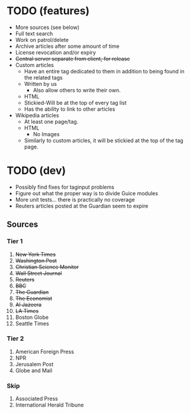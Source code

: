 TODO (features)
===============
* More sources (see below)
* Full text search
* Work on patrol/delete
* Archive articles after some amount of time
* License revocation and/or expiry
* ~~Central server separate from client, for release~~
* Custom articles
    * Have an entire tag dedicated to them in addition to being found in the related tags
    * Written by us
        * Also allow others to write their own.
    * HTML
    * Stickied-Will be at the top of every tag list
    * Has the ability to link to other articles
* Wikipedia articles
    * At least one page/tag.
    * HTML
        * No Images
    * Similarly to custom articles, it will be stickied at the top of the tag page.

TODO (dev)
==========
* Possibly find fixes for taginput problems
* Figure out what the proper way is to divide Guice modules
* More unit tests... there is practically no coverage
* Reuters articles posted at the Guardian seem to expire

Sources
-------
### Tier 1
1. ~~New York Times~~
2. ~~Washington Post~~
3. ~~Christian Science Monitor~~
4. ~~Wall Street Journal~~
5. ~~Reuters~~
6. ~~BBC~~ 
7. ~~The Guardian~~
8. ~~The Economist~~
9. ~~Al Jazeera~~
10. ~~LA Times~~
11. Boston Globe
12. Seattle Times
### Tier 2
1. American Foreign Press
2. NPR
3. Jerusalem Post
4. Globe and Mail
### Skip
1. Associated Press
2. International Herald Tribune
